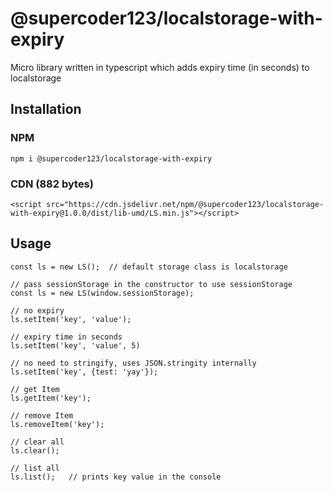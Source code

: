# @supercoder123/localstorage-with-expiry

Micro library written in typescript which adds expiry time (in seconds) to localstorage 

## Installation

### NPM
```
npm i @supercoder123/localstorage-with-expiry
```

### CDN (882 bytes)
```
<script src="https://cdn.jsdelivr.net/npm/@supercoder123/localstorage-with-expiry@1.0.0/dist/lib-umd/LS.min.js"></script>
```

## Usage
```
const ls = new LS();  // default storage class is localstorage

// pass sessionStorage in the constructor to use sessionStorage
const ls = new LS(window.sessionStorage); 

// no expiry
ls.setItem('key', 'value');  

// expiry time in seconds
ls.setItem('key', 'value', 5)  

// no need to stringify, uses JSON.stringity internally
ls.setItem('key', {test: 'yay'});

// get Item
ls.getItem('key');

// remove Item
ls.removeItem('key');

// clear all
ls.clear();

// list all
ls.list();   // prints key value in the console

```


